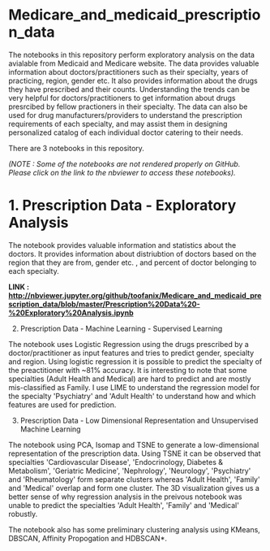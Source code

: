 # Medicare_and_medicaid_prescription_data

The notebooks in this repository perform exploratory analysis on the data avialable from Medicaid and Medicare website. The data provides valuable information about doctors/practitioners such as their specialty, years of practicing, region, gender etc. It also provides information about the drugs they have prescribed and their counts. Understanding the trends can be very helpful for doctors/practitioners to get information about drugs presrcibed by fellow practioners in their specialty. The data can also be used for drug manufacturers/providers to understand the prescription requirements of each specialty, and may assist them in designing personalized catalog of each individual doctor catering to their needs.

There are 3 notebooks in this repository.

*(NOTE : Some of the notebooks are not rendered properly on GitHub. Please click on the link to the nbviewer to access these notebooks).*

# 1. Prescription Data - Exploratory Analysis

The notebook provides valuable information and statistics about the doctors. It provides information about distriubtion of doctors based on the region that they are from, gender etc. , and percent of doctor belonging to each specialty.

**LINK : http://nbviewer.jupyter.org/github/toofanix/Medicare_and_medicaid_prescription_data/blob/master/Prescription%20Data%20-%20Exploratory%20Analysis.ipynb**

2. Prescription Data - Machine Learning - Supervised Learning

The notebook uses Logistic Regression using the drugs prescribed by a doctor/practitioner as input features and tries to predict gender, specialty and region. Using logistic regression it is possible to predict the specialty of the preactitioner with ~81% accuracy. It is interesting to note that some specialties (Adult Health and Medical) are hard to predict and are mostly mis-classified as Family. I use LIME to understand the regression model for the specialty 'Psychiatry' and 'Adult Health' to understand how and which features are used for prediction.

3. Prescription Data - Low Dimensional Representation and Unsupervised Machine Learning

The notebook using PCA, Isomap and TSNE to generate a low-dimensional representation of the prescription data. Using TSNE it can be observed that specialties 'Cardiovascular Disease', 'Endocrinology, Diabetes & Metabolism', 'Geriatric Medicine', 'Nephrology', 'Neurology', 'Psychiatry' and 'Rheumatology' form separate clusters whereas 'Adult Health', 'Family' and 'Medical' overlap and form one cluster. The 3D visualization gives us a better sense of why regression analysis in the preivous notebook was unable to predict the specialties 'Adult Health', 'Family' and 'Medical' robustly.

The notebook also has some preliminary clustering analysis using KMeans, DBSCAN, Affinity Propogation and HDBSCAN*. 

